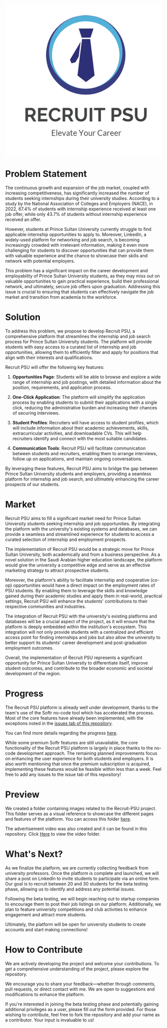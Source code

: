 <p align="center">
  <img src="Logo.png" alt="Recruit PSU Logo" />
</p>

# Problem Statement

The continuous growth and expansion of the job market, coupled with increasing competitiveness, has significantly increased the number of students seeking internships during their university studies. According to a study by the National Association of Colleges and Employers (NACE), in 2022, 67.4% of students with internship experience received at least one job offer, while only 43.7% of students without internship experience received an offer.

However, students at Prince Sultan University currently struggle to find applicable internship opportunities to apply to. Moreover, LinkedIn, a widely-used platform for networking and job search, is becoming increasingly crowded with irrelevant information, making it even more challenging for students to discover opportunities that can provide them with valuable experience and the chance to showcase their skills and network with potential employers.

This problem has a significant impact on the career development and employability of Prince Sultan University students, as they may miss out on valuable opportunities to gain practical experience, build their professional network, and ultimately, secure job offers upon graduation. Addressing this issue is crucial to ensuring that students can effectively navigate the job market and transition from academia to the workforce.

# Solution

To address this problem, we propose to develop Recruit PSU, a comprehensive platform that streamlines the internship and job search process for Prince Sultan University students. The platform will provide students with easy access to a curated list of internship and job opportunities, allowing them to efficiently filter and apply for positions that align with their interests and qualifications.

Recruit PSU will offer the following key features:

1. **Opportunities Page**: Students will be able to browse and explore a wide range of internship and job postings, with detailed information about the position, requirements, and application process.

2. **One-Click Application**: The platform will simplify the application process by enabling students to submit their applications with a single click, reducing the administrative burden and increasing their chances of securing interviews.

3. **Student Profiles**: Recruiters will have access to student profiles, which will include information about their academic achievements, skills, extracurricular activities, and downloadable CVs. This will help recruiters identify and connect with the most suitable candidates.

4. **Communication Tools**: Recruit PSU will facilitate communication between students and recruiters, enabling them to arrange interviews, follow up on applications, and maintain ongoing conversations.

By leveraging these features, Recruit PSU aims to bridge the gap between Prince Sultan University students and employers, providing a seamless platform for internship and job search, and ultimately enhancing the career prospects of our students.


# Market

Recruit PSU aims to fill a significant market need for Prince Sultan University students seeking internship and job opportunities. By integrating the platform with the university's existing systems and databases, we can provide a seamless and streamlined experience for students to access a curated selection of internship and employment prospects.

The implementation of Recruit PSU would be a strategic move for Prince Sultan University, both academically and from a business perspective. As a novel solution in the Saudi Arabian higher education landscape, the platform would give the university a competitive edge and serve as an effective marketing strategy to attract prospective students.

Moreover, the platform's ability to facilitate internship and cooperative (co-op) opportunities would have a direct impact on the employment rates of PSU students. By enabling them to leverage the skills and knowledge gained during their academic studies and apply them in real-world, practical settings, Recruit PSU will enhance the students' contributions to their respective communities and industries.

The integration of Recruit PSU with the university's existing platforms and databases will be a crucial aspect of the project, as it will ensure that the platform is deeply embedded within the institution's ecosystem. This integration will not only provide students with a centralized and efficient access point for finding internships and jobs but also allow the university to better support its students' career development and post-graduation employment outcomes.

Overall, the implementation of Recruit PSU represents a significant opportunity for Prince Sultan University to differentiate itself, improve student outcomes, and contribute to the broader economic and societal development of the region.

# Progress

The Recruit PSU platform is already well under development, thanks to the team's use of the Softr no-code tool which has accelerated the process. Most of the core features have already been implemented, with the exceptions noted in the [issues tab of this repository](https://github.com/AhmedYasserIbrahim/Recruit-PSU/issues).

You can find more details regarding the progress [here](https://github.com/AhmedYasserIbrahim/Recruit-PSU/blob/main/Current%20Progress.md).

While some premium Softr features are still unavailable, the core functionality of the Recruit PSU platform is largely in place thanks to the no-code development approach. The remaining planned improvements focus on enhancing the user experience for both students and employers. It is also worth mentioning that once the premium subscription is acquired, implementing these features would be feasible within less than a week. Feel free to add any issues to the issue tab of this repository! 

# Preview

We created a folder containing images related to the Recruit-PSU project. This folder serves as a visual reference to showcase the different pages and features of the platform. You can access this folder [here](https://github.com/AhmedYasserIbrahim/Recruit-PSU/tree/main/Photos).

The advertisement video was also created and it can be found in this repository. Click [Here](https://github.com/AhmedYasserIbrahim/Recruit-PSU/blob/main/Advertisement%20Video.md) to view the video folder.

# What's Next?

As we finalize the platform, we are currently collecting feedback from university professors. Once the platform is complete and launched, we will share a post on LinkedIn to invite students to participate via an online form. Our goal is to recruit between 20 and 30 students for the beta testing phase, allowing us to identify and address any potential issues.

Following the beta testing, we will begin reaching out to startup companies to encourage them to post their job listings on our platform. Additionally, we plan to feature university competitions and club activities to enhance engagement and attract more students.

Ultimately, the platform will be open for university students to create accounts and start making connections!

# How to Contribute

We are actively developing the project and welcome your contributions. To get a comprehensive understanding of the project, please explore the repository.

We encourage you to share your feedback—whether through comments, pull requests, or direct contact with me. We are open to suggestions and modifications to enhance the platform.

If you're interested in joining the beta testing phase and potentially gaining additional privileges as a user, please fill out the form provided. For those wishing to contribute, feel free to fork the repository and add your name as a contributor. Your input is invaluable to us!

 
